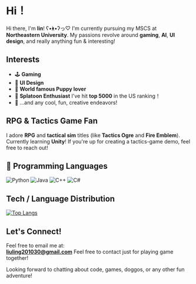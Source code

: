 # Hi！

Hi there, I'm **lin**!  ʕ•́ᴥ•̀ʔっ♡ 
I'm currently pursuing my MSCS at **Northeastern University**. My passions revolve around **gaming**, **AI**, **UI design**, and really anything fun & interesting!

## Interests
- 🕹️ **Gaming**
- 🎨 **UI Design**
- 🐶 **World famous Puppy lover** 
- 🌊 **Splatoon Enthusiast** I've hit **top 5000** in the US ranking！
- 🌸 ...and any cool, fun, creative endeavors!

## RPG & Tactics Game Fan
I adore **RPG** and **tactical sim** titles (like **Tactics Ogre** and **Fire Emblem**).  
Currently learning **Unity**! If you're up for creating a tactics-game demo, feel free to reach out!

## 🚀 Programming Languages

<p>
  <img src="https://img.shields.io/badge/Python-3776AB?style=for-the-badge&logo=python&logoColor=white" alt="Python">
  <img src="https://img.shields.io/badge/Java-ED8B00?style=for-the-badge&logo=java&logoColor=white" alt="Java">
  <img src="https://img.shields.io/badge/C%2B%2B-00599C?style=for-the-badge&logo=c%2B%2B&logoColor=white" alt="C++">
  <img src="https://img.shields.io/badge/C%23-239120?style=for-the-badge&logo=c-sharp&logoColor=white" alt="C#">
</p>

## Tech / Language Distribution
[![Top Langs](https://github-readme-stats.vercel.app/api/top-langs/?username=linonion&layout=compact&theme=radical)](https://github.com/anuraghazra/github-readme-stats)


## Let's Connect!
Feel free to email me at:  
**liuling201030@gmail.com**
Feel free to contact just for playing game together! 

Looking forward to chatting about code, games, doggos, or any other fun adventure! 
